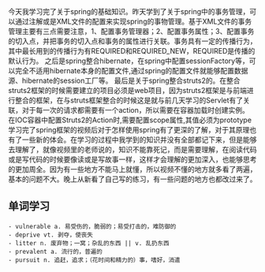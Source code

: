 今天我学习完了关于spring的基础知识。昨天学到了关于spring中的事务管理，可以通过注解或是XML文件的配置来实现spring的事物管理。基于XML文件的事务管理主要有三点需要注意，1、配置事务管理器；2、配置事务属性；3、配置事务的切入点，并把事务的切入点和事务的属性进行关联。事务具有一定的传播行为，其中最长用到的传播行为有REQUIRED和REQUIRED_NEW，REQUIRED是传播的默认行为。
之后是spring整合hibernate，在spring中配置sessionFactory等，可以完全不适用hibernate本身的配置文件,通过spring的配置文件就能够配置数据源、hibernate的session工厂等。
最后是关于spring整合struts2的。在整合struts2框架的时候需要建立的项目必须是web项目，因为struts2框架是与前端进行整合的框架，在与struts框架整合的时候这是就与前几天学习的Servlet有了关联，对于每一次的请求都需要有一个action，所以需要在容器加载时创建实例。 在IOC容器中配置Struts2的Action时,需要配置scope属性,其值必须为prototype
学习完了spring框架的视频后对于怎样使用spring有了更深的了解，对于其原理也有了一些新的体会。在学习的过程中我学到的知识并没有全部都记下来，但是能够去理解了，就像视频里的老师说的，知识不能靠死记，而是需要理解，在阅读代码或是写代码的时候要像读或是写故事一样，这样才会理解的更加深入，也能够思考的更加周全。因为有一些地方不能马上就懂，所以视频不懂的地方就多看了两遍，基本的问题不大。晚上从新看了自己写的练习，有一些问题的地方也都改过来了。

## 单词学习
    - vulnerable a. 易受伤的，脆弱的；易受打击的，难防御的
    - deprive vt. 剥夺，使丧失
    - litter n. 废弃物；一窝；杂乱的东西 || v. 乱扔东西
    - prevalent a. 流行的，普遍的
    - pursuit n. 追赶，追求；（花时间和精力的）事，嗜好，消遣